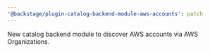 ```yaml
---
'@backstage/plugin-catalog-backend-module-aws-accounts': patch
---
```


New catalog backend module to discover AWS accounts via AWS Organizations.
